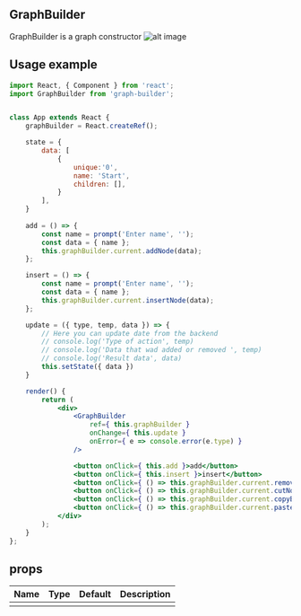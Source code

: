 ## GraphBuilder

GraphBuilder is a graph constructor 
![alt image](http://imgs-info.ru/2019/09/24/SNIMOK-EKRANA-2019-09-23-V-23.34.37.png)
## Usage example

```jsx
import React, { Component } from 'react';
import GraphBuilder from 'graph-builder';


class App extends React {
    graphBuilder = React.createRef();

    state = {
        data: [
            {
                unique:'0',
                name: 'Start',
                children: [],
            }
        ],                
    }
    
    add = () => {
        const name = prompt('Enter name', '');
        const data = { name };
        this.graphBuilder.current.addNode(data);
    };

    insert = () => {
        const name = prompt('Enter name', '');
        const data = { name };
        this.graphBuilder.current.insertNode(data);
    };

    update = ({ type, temp, data }) => {
        // Here you can update date from the backend 
        // console.log('Type of action', temp)
        // console.log('Data that wad added or removed ', temp)
        // console.log('Result data', data)
        this.setState({ data })
    }

    render() {
        return (
            <div>
                <GraphBuilder
                    ref={ this.graphBuilder }
                    onChange={ this.update }
                    onError={ e => console.error(e.type) }
                />

                <button onClick={ this.add }>add</button>
                <button onClick={ this.insert }>insert</button>
                <button onClick={ () => this.graphBuilder.current.removeNode() }>remove</button>
                <button onClick={ () => this.graphBuilder.current.cutNode() }>cut</button>
                <button onClick={ () => this.graphBuilder.current.copyBranch() }>Copy branch</button>
                <button onClick={ () => this.graphBuilder.current.pasteBranch() }>Paste branch</button>
            </div>
        );
    }
};
```

## props

| Name                      | Type    | Default  | Description                        |
| ------------------------- | ------- | -------- | ---------------------------------- |
|                           |         |          |                                    |

